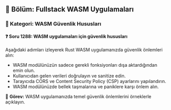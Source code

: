 ## 📘 Bölüm: Fullstack WASM Uygulamaları
### 🔹 Kategori: WASM Güvenlik Hususları
#### ❓ Soru 1288: WASM uygulamaları için güvenlik hususları

Aşağıdaki adımları izleyerek Rust WASM uygulamanızda güvenlik önlemleri alın:

- WASM modülünüzün sadece gerekli fonksiyonları dışa aktardığından emin olun.
- Kullanıcıdan gelen verileri doğrulayın ve sanitize edin.
- Tarayıcıda CORS ve Content Security Policy (CSP) ayarlarını yapılandırın.
- WASM modülünüzde bellek taşmalarına ve paniklere karşı önlem alın.

🔧 **Görev:** WASM uygulamanızda temel güvenlik önlemlerini örneklerle açıklayın.
